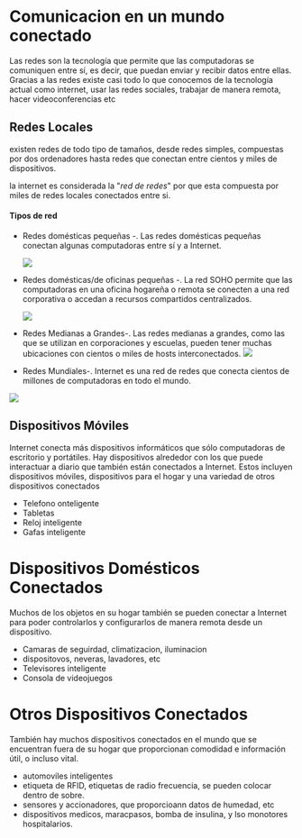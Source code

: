 # Comunicacion en un mundo conectado

Las redes son la tecnología que permite que las computadoras se comuniquen entre sí, es decir, que puedan enviar y recibir datos entre ellas. Gracias a las redes existe casi todo lo que conocemos de la tecnología actual como internet, usar las redes sociales, trabajar de manera remota, hacer videoconferencias etc

## Redes Locales

existen redes de todo tipo de tamaños, desde redes simples, compuestas por dos ordenadores hasta redes que conectan entre cientos y miles de dispositivos.

la internet es considerada la "_red de redes_" por que esta compuesta por miles de redes locales conectados entre si.

#### Tipos de red

- Redes domésticas pequeñas -. Las redes domésticas pequeñas conectan algunas computadoras entre sí y a Internet.

  ![](https://skillsforall.com/content/nb/1.0/m1/course/es-XL/assets/2d8b6820-1c25-11ea-81a0-ffc2c49b96bc.jpg)

- Redes domésticas/de oficinas pequeñas -. La red SOHO permite que las computadoras en una oficina hogareña o remota se conecten a una red corporativa o accedan a recursos compartidos centralizados.

  ![](https://skillsforall.com/content/nb/1.0/m1/course/es-XL/assets/2d8b8f30-1c25-11ea-81a0-ffc2c49b96bc.jpg)

- Redes Medianas a Grandes-. Las redes medianas a grandes, como las que se utilizan en corporaciones y escuelas, pueden tener muchas ubicaciones con cientos o miles de hosts interconectados.
  ![](https://skillsforall.com/content/nb/1.0/m1/course/es-XL/assets/2d8bb640-1c25-11ea-81a0-ffc2c49b96bc.jpg)

- Redes Mundiales-. Internet es una red de redes que conecta cientos de millones de computadoras en todo el mundo.

![](https://skillsforall.com/content/nb/1.0/m1/course/es-XL/assets/2d8b8f30-1c25-11ea-81a0-ffc2c49b96bc1.jpeg)

## Dispositivos Móviles

Internet conecta más dispositivos informáticos que sólo computadoras de escritorio y portátiles. Hay dispositivos alrededor con los que puede interactuar a diario que también están conectados a Internet. Estos incluyen dispositivos móviles, dispositivos para el hogar y una variedad de otros dispositivos conectados

- Telefono onteligente
- Tabletas
- Reloj inteligente
- Gafas inteligente

# Dispositivos Domésticos Conectados

Muchos de los objetos en su hogar también se pueden conectar a Internet para poder controlarlos y configurarlos de manera remota desde un dispositivo.

- Camaras de seguirdad, climatizacion, iluminacion
- dispositovos, neveras, lavadores, etc
- Televisores inteligente
- Consola de videojuegos

# Otros Dispositivos Conectados

También hay muchos dispositivos conectados en el mundo que se encuentran fuera de su hogar que proporcionan comodidad e información útil, o incluso vital.

- automoviles inteligentes
- etiqueta de RFID, etiquetas de radio frecuencia, se pueden colocar dentro de sobre.
- sensores y accionadores, que proporcioann datos de humedad, etc
- dispositivos medicos, maracpasos, bomba de insulina, y lso monotores hospitalarios.
